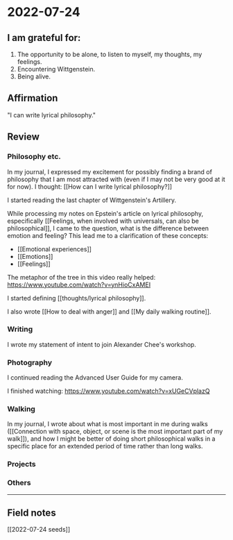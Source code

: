 # 2022-07-24

## I am grateful for:
1. The opportunity to be alone, to listen to myself, my thoughts, my feelings.
2. Encountering Wittgenstein.
3. Being alive.

## Affirmation

"I can write lyrical philosophy."

## Review
### Philosophy etc.

In my journal, I expressed my excitement for possibly finding a brand of philosophy that I am most attracted with (even if I may not be very good at it for now). I thought: [[How can I write lyrical philosophy?]]

I started reading the last chapter of Wittgenstein's Artillery.

While processing my notes on Epstein's article on lyrical philosophy, especifically [[Feelings, when involved with universals, can also be philosophical]], I came to the question, what is the difference between emotion and feeling? This lead me to a clarification of these concepts:
- [[Emotional experiences]]
- [[Emotions]]
- [[Feelings]]

The metaphor of the tree in this video really helped: https://www.youtube.com/watch?v=ynHioCxAMEI

I started defining [[thoughts/lyrical philosophy]].

I also wrote [[How to deal with anger]] and [[My daily walking routine]].

### Writing

I wrote my statement of intent to join Alexander Chee's workshop.

### Photography

I continued reading the Advanced User Guide for my camera.

I finished watching: https://www.youtube.com/watch?v=xUGeCVplazQ

### Walking

In my journal, I wrote about what is most important in me during walks ([[Connection with space, object, or scene is the most important part of my walk]]), and how I might be better of doing short philosophical walks in a specific place for an extended period of time rather than long walks.

### Projects

### Others

---
## Field notes

[[2022-07-24 seeds]]